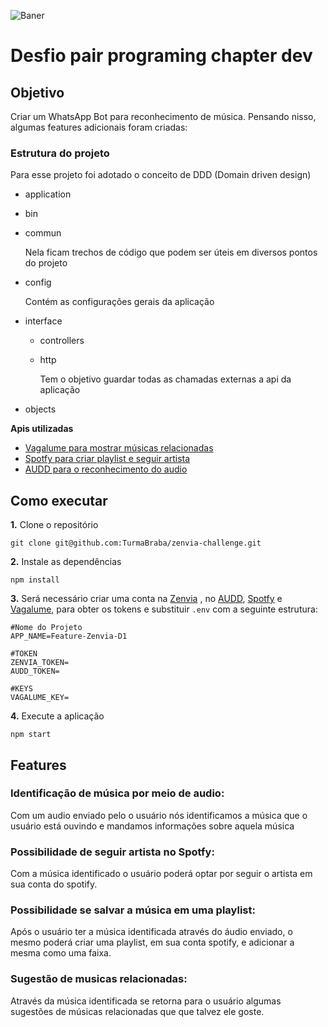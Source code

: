 ![Baner](https://i.imgur.com/1tIWVhN.gif)

# Desfio pair programing chapter dev

## Objetivo
Criar um WhatsApp Bot para reconhecimento de música. Pensando nisso, algumas features adicionais foram criadas: 

### Estrutura do projeto
Para esse projeto foi adotado o conceito de DDD (Domain driven design)

- application 
- bin
- commun

  Nela ficam trechos de código que podem ser úteis em diversos pontos do projeto
- config

  Contém as configurações gerais da aplicação  
- interface
  - controllers
  - http
  
    Tem o objetivo guardar todas as chamadas externas a api da aplicação
- objects

**Apis utilizadas**

- [Vagalume para mostrar músicas relacionadas](https://api.vagalume.com.br/docs/)
- [Spotfy para criar playlist e seguir artista](https://developer.spotify.com/documentation/web-api/)
- [AUDD para o reconhecimento do audio](https://audd.io/)

## Como executar

**1.** Clone o repositório

```shell
git clone git@github.com:TurmaBraba/zenvia-challenge.git
```

**2.** Instale as dependências

```shell
npm install
```

**3.** Será necessário criar uma conta na [Zenvia](https://app.zenvia.com/home/api) , no [AUDD](https://audd.io/), [Spotfy](https://developer.spotify.com/documentation/web-api/) e [Vagalume](https://api.vagalume.com.br/docs), para obter os tokens e substituir `.env` com a seguinte estrutura: 
```
#Nome do Projeto 
APP_NAME=Feature-Zenvia-D1

#TOKEN
ZENVIA_TOKEN=
AUDD_TOKEN=

#KEYS
VAGALUME_KEY=
```

**4.** Execute a aplicação 

```shell
npm start
```
## Features

### Identificação de música por meio de audio: 
Com um audio enviado pelo o usuário nós identificamos a música que o usuário está ouvindo e mandamos informações sobre aquela música
### Possibilidade de seguir artista no Spotfy:
Com a música identificado o usuário poderá optar por seguir o artista em sua conta do spotify.

### Possibilidade se salvar a música em uma playlist:
Após o usuário ter a música identificada através do áudio enviado, o mesmo poderá criar uma playlist, em sua conta spotify, e adicionar a mesma como uma faixa.

### Sugestão de musicas relacionadas:
Através da música identificada se retorna para o usuário algumas  sugestões de músicas relacionadas que que talvez ele goste.

